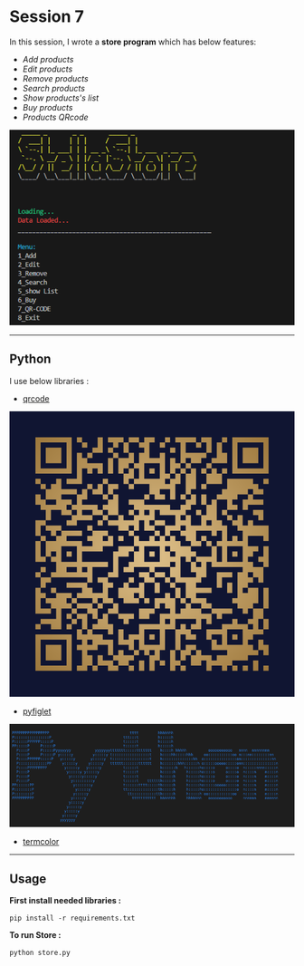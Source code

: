 # Session 7

In this session, I wrote a **store program** which has below features:

 - *Add products* 
 - *Edit products* 
 - *Remove products* 
 - *Search products* 
 - *Show products's list* 
 - *Buy products* 
 - *Products QRcode* 

![screenshot](photos\Untitled.png)

---

## Python
I use below libraries :

- [qrcode](https://pypi.org/project/qrcode/)   

![screenshot](photos\user_qrcode.png)

- [pyfiglet](https://www.geeksforgeeks.org/python-ascii-art-using-pyfiglet-module/) 

![screenshot](photos\DKWct.png)

- [termcolor](https://pypi.org/project/termcolor/)  

---

## Usage

**First install needed libraries :**
```
pip install -r requirements.txt
```

**To run Store :**

```
python store.py
```

